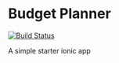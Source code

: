 # Budget Planner
[![Build Status](https://travis-ci.org/rglearns/budget-planner.svg?branch=master)](https://travis-ci.org/rglearns/budget-planner)

A simple starter ionic app